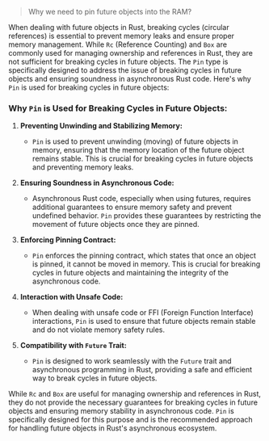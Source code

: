 

> Why we need to pin future objects into the RAM?

When dealing with future objects in Rust, breaking cycles (circular references) is essential to prevent memory leaks and ensure proper memory management. While `Rc` (Reference Counting) and `Box` are commonly used for managing ownership and references in Rust, they are not sufficient for breaking cycles in future objects. The `Pin` type is specifically designed to address the issue of breaking cycles in future objects and ensuring soundness in asynchronous Rust code. Here's why `Pin` is used for breaking cycles in future objects:

### Why `Pin` is Used for Breaking Cycles in Future Objects:

1. **Preventing Unwinding and Stabilizing Memory:**
   - `Pin` is used to prevent unwinding (moving) of future objects in memory, ensuring that the memory location of the future object remains stable. This is crucial for breaking cycles in future objects and preventing memory leaks.

2. **Ensuring Soundness in Asynchronous Code:**
   - Asynchronous Rust code, especially when using futures, requires additional guarantees to ensure memory safety and prevent undefined behavior. `Pin` provides these guarantees by restricting the movement of future objects once they are pinned.

3. **Enforcing Pinning Contract:**
   - `Pin` enforces the pinning contract, which states that once an object is pinned, it cannot be moved in memory. This is crucial for breaking cycles in future objects and maintaining the integrity of the asynchronous code.

4. **Interaction with Unsafe Code:**
   - When dealing with unsafe code or FFI (Foreign Function Interface) interactions, `Pin` is used to ensure that future objects remain stable and do not violate memory safety rules.

5. **Compatibility with `Future` Trait:**
   - `Pin` is designed to work seamlessly with the `Future` trait and asynchronous programming in Rust, providing a safe and efficient way to break cycles in future objects.

While `Rc` and `Box` are useful for managing ownership and references in Rust, they do not provide the necessary guarantees for breaking cycles in future objects and ensuring memory stability in asynchronous code. `Pin` is specifically designed for this purpose and is the recommended approach for handling future objects in Rust's asynchronous ecosystem.